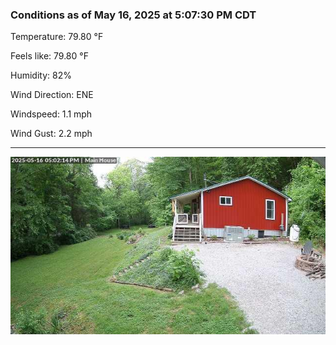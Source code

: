 ### Conditions as of May 16, 2025 at 5:07:30 PM CDT 

Temperature: 79.80 &deg;F

Feels like: 79.80 &deg;F

Humidity: 82%

Wind Direction: ENE

Windspeed: 1.1 mph

Wind Gust: 2.2 mph

---

<img src="./images/latest.jpeg"/>

